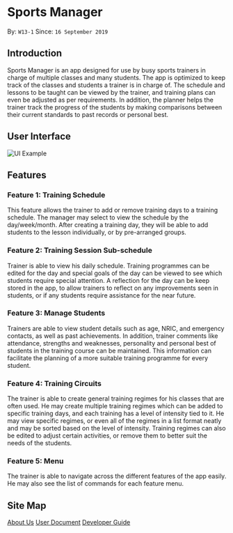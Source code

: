 # Sports Manager
By: `W13-1`   Since: `16 September 2019`

## Introduction
Sports Manager is an app designed for use by busy sports trainers in charge of multiple classes and many students. The app is optimized to keep track of the classes and students a trainer is in charge of. The schedule and lessons to be taught can be viewed by the trainer, and training plans can even be adjusted as per requirements. In addition, the planner helps the trainer track the progress of the students by making comparisons between their current standards to past records or personal best.

## User Interface
![UI Example](https://github.com/AY1920S1-CS2113T-W13-1/main/blob/master/doc/images/Ui.png)

## Features 

### Feature 1: Training Schedule
This feature allows the trainer to add or remove training days to a training schedule. The manager may select to view the schedule by the day/week/month. After creating a training day, they will be able to add students to the lesson individually, or by pre-arranged groups.


### Feature 2: Training Session Sub-schedule
Trainer is able to view his daily schedule. Training programmes can be edited for the day and special goals of the day can be viewed to see which students require special attention. A reflection for the day can be keep stored in the app, to allow trainers to reflect on any improvements seen in students, or if any students require assistance for the near future.


### Feature 3: Manage Students
Trainers are able to view student details such as age, NRIC, and emergency contacts, as well as past achievements. In addition, trainer comments like attendance, strengths and weaknesses, personality and personal best of students in the training course can be maintained.  This information can facilitate the planning of a more suitable training programme for every student.


### Feature 4: Training Circuits 
The trainer is able to create general training regimes for his classes that are often used. He may create multiple training regimes which can be added to specific training days, and each training has a level of intensity tied to it. He may view specific regimes, or even all of the regimes in a list format neatly and may be sorted based on the level of intensity. Training regimes can also be edited to adjust certain activities, or remove them to better suit the needs of the students.


### Feature 5: Menu
The trainer is able to navigate across the different features of the app easily. He may also see the list of commands for each feature menu.


## Site Map
[About Us](https://github.com/AY1920S1-CS2113T-W13-1/main/blob/master/doc/AboutUs.adoc)
[User Document](https://github.com/AY1920S1-CS2113T-W13-1/main/blob/master/doc/UserDoc.adoc)
[Developer Guide](https://github.com/AY1920S1-CS2113T-W13-1/main/blob/master/doc/DeveloperGuide.adoc)
